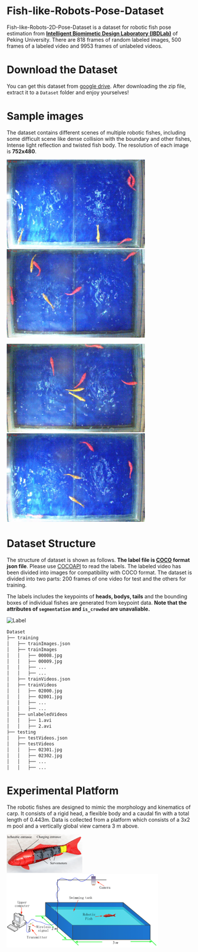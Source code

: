 # Fish-like-Robots-Pose-Dataset
Fish-like-Robots-2D-Pose-Dataset is a dataset for robotic fish pose estimation from **[Intelligent Biomimetic Design Laboratory (IBDLab)](http://en.ibdl.pku.edu.cn/)** of Peking University.  There are 818 frames of random labeled images, 500 frames of a labeled video and 9953 frames of unlabeled videos.

# Download the Dataset

You can get this dataset from [google drive](). After downloading the zip file, extract it to a `Dataset` folder and enjoy yourselves!

# Sample images

The dataset contains different scenes of multiple robotic fishes, including some difficult scene like dense collision with the boundary and other fishes, Intense light reflection and twisted fish body. The resolution of each image is **752x480**. 

<img src="./Figures/Sample (1).jpg" alt="FishPrototype" style="zoom: 50%;" /> <img src="./Figures/Sample (2).jpg" alt="FishPrototype" style="zoom: 50%;" />

<img src="./Figures/Sample (3).jpg" alt="FishPrototype" style="zoom: 50%;" /> <img src="./Figures/Sample (4).jpg" alt="FishPrototype" style="zoom: 50%;" />

# Dataset Structure

The structure of dataset is shown as follows. **The label file is [COCO](https://cocodataset.org/#format-data) format json file**. Please use [COCOAPI](https://github.com/cocodataset/cocoapi)  to read the labels. The labeled video has been divided into images for compatibility with COCO format. The dataset is divided into two parts: 200 frames of one video for test and the others for training.

The labels includes the keypoints of **heads, bodys, tails** and the bounding boxes of individual fishes are generated from keypoint data.  **Note that the attributes of `segmentation` and `is_crowded` are unavaliable.**

![Label](E:\Robotic-Fish-Pose-Dataset\Figures\Label.jpg)

```
Dataset
├── training
│   ├── trainImages.json
│   ├── trainImages
│   │   ├── 00008.jpg
│   │   ├── 00009.jpg
│   │   ├── ...
│   │   ├── ...
│   ├── trainVideos.json
│   ├── trainVideos
│   │   ├── 02000.jpg
│   │   ├── 02001.jpg
│   │   ├── ...
│   │   ├── ...
│   ├── unlabeledVideos
│   │   ├── 1.avi
│   │   ├── 2.avi
├── testing
│   ├── testVideos.json
│   ├── testVideos
│   │   ├── 02301.jpg
│   │   ├── 02302.jpg
│   │   ├── ...
│   │   ├── ...
```

# Experimental Platform
The robotic fishes are designed to mimic the morphology and kinematics of carp. It consists of a rigid head, a flexible body and a caudal fin with a total length of 0.443m. Data is collected from a platform which consists of a 3x2 m pool and a vertically global view camera 3 m above.

<img src="./Figures/FishPrototype.png" alt="FishPrototype" style="zoom: 20%;" /><img src="./Figures/FishPlatform.png" alt="FishPlatform" style="zoom: 40%;" /> 







